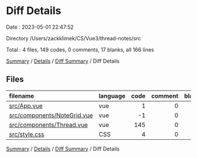 # Diff Details

Date : 2023-05-01 22:47:52

Directory /Users/zackklimek/CS/Vue3/thread-notes/src

Total : 4 files,  149 codes, 0 comments, 17 blanks, all 166 lines

[Summary](results.md) / [Details](details.md) / [Diff Summary](diff.md) / Diff Details

## Files
| filename | language | code | comment | blank | total |
| :--- | :--- | ---: | ---: | ---: | ---: |
| [src/App.vue](/src/App.vue) | vue | 1 | 0 | 0 | 1 |
| [src/components/NoteGrid.vue](/src/components/NoteGrid.vue) | vue | -1 | 0 | 0 | -1 |
| [src/components/Thread.vue](/src/components/Thread.vue) | vue | 145 | 0 | 16 | 161 |
| [src/style.css](/src/style.css) | CSS | 4 | 0 | 1 | 5 |

[Summary](results.md) / [Details](details.md) / [Diff Summary](diff.md) / Diff Details